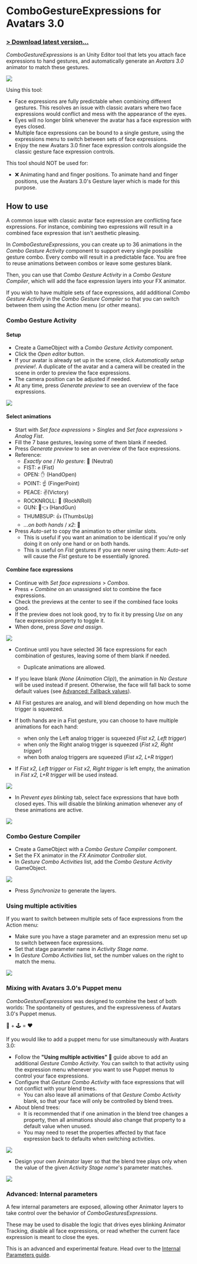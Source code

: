 # ComboGestureExpressions for Avatars 3.0

### [> Download latest version...](https://github.com/hai-vr/combo-gesture-expressions-av3/releases)

*ComboGestureExpressions* is an Unity Editor tool that lets you attach face expressions to hand gestures, and automatically generate an *Avatars 3.0* animator to match these gestures.

![](https://github.com/hai-vr/combo-gesture-expressions-av3/raw/z-res-pictures/Documentation/illustration-1.gif)

Using this tool:

- Face expressions are fully predictable when combining different gestures.
  This resolves an issue with classic avatars where two face expressions would conflict and mess with the appearance of the eyes.
- Eyes will no longer blink whenever the avatar has a face expression with eyes closed.
- Multiple face expressions can be bound to a single gesture, using the expressions menu to switch between sets of face expressions.
- Enjoy the new Avatars 3.0 finer face expression controls alongside the classic gesture face expression controls.

This tool should NOT be used for:

- ❌ Animating hand and finger positions.
  To animate hand and finger positions, use the Avatars 3.0's Gesture layer which is made for this purpose.

## How to use

A common issue with classic avatar face expression are conflicting face expressions. For instance, combining two expressions will result in a combined face expression that isn't aesthetic pleasing.

In *ComboGestureExpressions*, you can create up to 36 animations in the *Combo Gesture Activity* component to support every single possible gesture combo.
Every combo will result in a predictable face. You are free to reuse animations between combos or leave some gestures blank.

Then, you can use that *Combo Gesture Activity* in a *Combo Gesture Compiler*, which will add the face expression layers into your FX animator.

If you wish to have multiple sets of face expressions, add additional *Combo Gesture Activity* in the *Combo Gesture Compiler* so that you can switch between them using the Action menu (or other means).

### Combo Gesture Activity

#### Setup
- Create a GameObject with a *Combo Gesture Activity* component.
- Click the *Open editor* button.
- If your avatar is already set up in the scene, click *Automatically setup preview!*.
  A duplicate of the avatar and a camera will be created in the scene in order to preview the face expressions. 
- The camera position can be adjusted if needed.
- At any time, press *Generate preview* to see an overview of the face expressions.

![](https://github.com/hai-vr/combo-gesture-expressions-av3/raw/z-res-pictures/Documentation/preview-adjust-camera.gif)

#### Select animations

- Start with *Set face expressions* > *Singles* and *Set face expressions* > *Analog Fist*.
- Fill the 7 base gestures, leaving some of them blank if needed.
- Press *Generate preview* to see an overview of the face expressions.
- Reference:
  - *Exactly one* / *No gesture*: 🤙 (Neutral)
  - FIST: ✊ (Fist)
  - OPEN: ✋ (HandOpen)
  - POINT: ☝️ (FingerPoint)
  - PEACE: ✌️(Victory)
  - ROCKNROLL: 🤘 (RockNRoll)
  - GUN: 🎯👈 (HandGun)
  - THUMBSUP: 👍 (ThumbsUp)
  - *...on both hands* / *x2*: 🙌
- Press *Auto-set* to copy the animation to other similar slots.
  - This is useful if you want an animation to be identical if you're only doing it on only one hand or on both hands.
  - This is useful on *Fist* gestures if you are never using them: *Auto-set* will cause the *Fist* gesture to be essentially ignored.

#### Combine face expressions

- Continue with *Set face expressions* > *Combos*.
- Press *+ Combine* on an unassigned slot to combine the face expressions.
- Check the previews at the center to see if the combined face looks good.
- If the preview does not look good, try to fix it by pressing *Use* on any face expression property to toggle it.
- When done, press *Save and assign*.

![](https://github.com/hai-vr/combo-gesture-expressions-av3/raw/z-res-pictures/Documentation/solve-conflict.gif)

- Continue until you have selected 36 face expressions for each combination of gestures, leaving some of them blank if needed.
  - Duplicate animations are allowed.

- If you leave blank (*None (Animation Clip)*), the animation in *No Gesture* will be used instead if present.
  Otherwise, the face will fall back to some default values (see [Advanced: Fallback values](#advanced-fallback-values)).
- All Fist gestures are analog, and will blend depending on how much the trigger is squeezed.
- If both hands are in a Fist gesture, you can choose to have multiple animations for each hand:
  - when only the Left analog trigger is squeezed (*Fist x2, Left trigger*)
  - when only the Right analog trigger is squeezed (*Fist x2, Right trigger*)
  - when both analog triggers are squeezed (*Fist x2, L+R trigger*)
- If *Fist x2, Left trigger* or *Fist x2, Right trigger* is left empty, the animation in *Fist x2, L+R trigger* will be used instead.

![](https://github.com/hai-vr/combo-gesture-expressions-av3/raw/z-res-pictures/Documentation/fallback-1.png)

- In *Prevent eyes blinking* tab, select face expressions that have both closed eyes.
  This will disable the blinking animation whenever any of these animations are active.

![](https://github.com/hai-vr/combo-gesture-expressions-av3/raw/z-res-pictures/Documentation/window-select-blinking.gif)

### Combo Gesture Compiler

- Create a GameObject with a *Combo Gesture Compiler* component.
- Set the FX animator in the *FX Animator Controller* slot.
- In *Gesture Combo Activities* list, add the *Combo Gesture Activity* GameObject.

![](https://github.com/hai-vr/combo-gesture-expressions-av3/raw/z-res-pictures/Documentation/inspector-compiler-single.png)

- Press *Synchronize* to generate the layers.

### Using multiple activities

If you want to switch between multiple sets of face expressions from the Action menu:

- Make sure you have a stage parameter and an expression menu set up to switch between face expressions.
- Set that stage parameter name in *Activity Stage name*.
- In *Gesture Combo Activities* list, set the number values on the right to match the menu.

![](https://github.com/hai-vr/combo-gesture-expressions-av3/raw/z-res-pictures/Documentation/inspector-compiler-multiple_illustrated.png)

### Mixing with Avatars 3.0's Puppet menu

*ComboGestureExpressions* was designed to combine the best of both worlds: The spontaneity of gestures, and the expressiveness of Avatars 3.0's Puppet menus.

🤘 + 🕹️ = ❤️

If you would like to add a puppet menu for use simultaneously with Avatars 3.0:

- Follow the **"Using multiple activities" 🔼** guide above to add an additional *Gesture Combo Activity*.
  You can switch to that activity using the expression menu whenever you want to use Puppet menus to control your face expressions.
- Configure that *Gesture Combo Activity* with face expressions that will not conflict with your blend trees.
  - You can also leave all animations of that *Gesture Combo Activity* blank, so that your face will only be controlled by blend trees.
- About blend trees:
  - It is recommended that if one animation in the blend tree changes a property, then all animations should also change that property to a default value when unused.
  - You may need to reset the properties affected by that face expression back to defaults when switching activities.

![](https://github.com/hai-vr/combo-gesture-expressions-av3/raw/z-res-pictures/Documentation/coexist-blend-tree.gif)

- Design your own Animator layer so that the blend tree plays only when the value of the given *Activity Stage name*'s parameter matches.

![](https://github.com/hai-vr/combo-gesture-expressions-av3/raw/z-res-pictures/Documentation/animator-blend-tree-condition.png)

### Advanced: Internal parameters

A few internal parameters are exposed, allowing other Animator layers to take control over the behavior of *ComboGesturesExpressions*.

These may be used to disable the logic that drives eyes blinking Animator Tracking, disable all face expressions, or read whether the current face expression is meant to close the eyes.

This is an advanced and experimental feature. Head over to the [Internal Parameters guide](GUIDE_internal_parameters.md).
